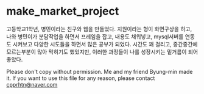 # make_market_project
고등학교1학년, 병민이라는 친구와 웹을 만들었다. 지원이라는 형이 화면구상을 하고, 나와 병민이가 분담작업을 하면서 프레임을 잡고, 내용도 채워넣고, mysql서버를 연동도 시켜보고 다양한 시도들을 하면서 많은 공부가 되었다. 시간도 꽤 걸리고, 중간중간에 모르는부분이 많아 막히기도 했었지만, 이러한 과정들이 나를 성장시키는 밑거름이 되어 좋았다.


Please don't copy without permission.
Me and my friend Byung-min made it.
If you want to use this file for any reason, please contact cpprhtn@naver.com
